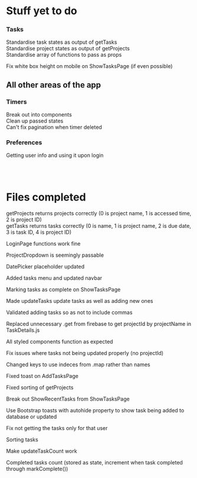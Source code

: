 # Stuff yet to do
### Tasks
Standardise task states as output of getTasks  
Standardise project states as output of getProjects  
Standardise array of functions to pass as props  



Fix white box height on mobile on ShowTasksPage (if even possible)  




## All other areas of the app  
### Timers  
Break out into components  
Clean up passed states   
Can't fix pagination when timer deleted  


### Preferences
Getting user info and using it upon login  

<br/><br/>


# Files completed
getProjects returns projects correctly
(0 is project name, 1 is accessed time, 2 is project ID)   
getTasks returns tasks correctly
(0 is name, 1 is project name, 2 is due date, 3 is task ID, 4 is project ID)  

LoginPage functions work fine  

ProjectDropdown is seemingly passable

DatePicker placeholder updated

Added tasks menu and updated navbar  

Marking tasks as complete on ShowTasksPage  

Made updateTasks update tasks as well as adding new ones  

Validated adding tasks so as not to include commas  

Replaced unnecessary .get from firebase to get projectId by projectName in TaskDetails.js   

All styled components function as expected  

Fix issues where tasks not being updated properly (no projectId)  

Changed keys to use indeces from .map rather than names  

Fixed toast on AddTasksPage  

Fixed sorting of getProjects  

Break out ShowRecentTasks from ShowTasksPage  

Use Bootstrap toasts with autohide property to show task being added to database or updated  

Fix not getting the tasks only for that user  

Sorting tasks  

Make updateTaskCount work  

Completed tasks count (stored as state, increment when task completed through markComplete())  

